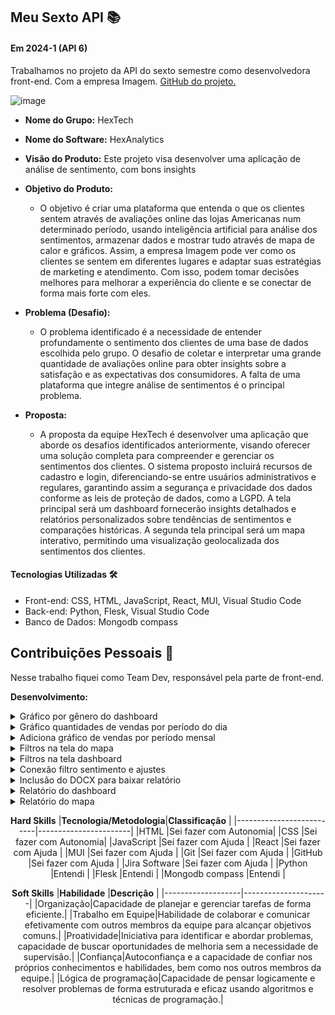 ## Meu Sexto API  📚

#### Em 2024-1 (API 6)
Trabalhamos no projeto da API do sexto semestre como desenvolvedora front-end. Com a empresa Imagem. [GitHub do projeto.](https://github.com/GroupHextech/HEXTECH-API6sem)<br> 


![image](https://github.com/HelenAlevato/Portfolio-Banco-de-Dados/assets/61571753/7cba775b-d4d4-4e35-8a35-50185c46f4e1)


- **Nome do Grupo:** HexTech
- **Nome do Software:**  HexAnalytics
- **Visão do Produto:** Este projeto visa desenvolver uma aplicação de análise de sentimento, com bons insights
     
 - **Objetivo do Produto:** 
	 - O objetivo é criar uma plataforma que entenda o que os clientes sentem através de avaliações online das lojas Americanas num determinado período, usando inteligência artificial para análise dos sentimentos, armazenar dados e mostrar tudo através de mapa de calor e gráficos. Assim, a empresa Imagem pode ver como os clientes se sentem em diferentes lugares e adaptar suas estratégias de marketing e atendimento. Com isso, podem tomar decisões melhores para melhorar a experiência do cliente e se conectar de forma mais forte com eles.
  
- **Problema (Desafio):** 

	- O problema identificado é a necessidade de entender profundamente o sentimento dos clientes de uma base de dados escolhida pelo grupo. O desafio de coletar e interpretar uma grande quantidade de avaliações online para obter insights sobre a satisfação e as expectativas dos consumidores. A falta de uma plataforma que integre análise de sentimentos é o principal problema.

- **Proposta:**
	- A proposta da equipe HexTech é desenvolver uma aplicação que aborde os desafios identificados anteriormente, visando oferecer uma solução completa para compreender e gerenciar os sentimentos dos clientes. O sistema proposto incluirá recursos de cadastro e login, diferenciando-se entre usuários administrativos e regulares, garantindo assim a segurança e privacidade dos dados conforme as leis de proteção de dados, como a LGPD. A tela principal será um dashboard fornecerão insights detalhados e relatórios personalizados sobre tendências de sentimentos e comparações históricas. A segunda tela principal será um mapa interativo, permitindo uma visualização geolocalizada dos sentimentos dos clientes.
	

#### Tecnologias Utilizadas 🛠
- Front-end: CSS, HTML, JavaScript, React, MUI, Visual Studio Code
- Back-end: Python, Flesk, Visual Studio Code
- Banco de Dados: Mongodb compass

## Contribuições Pessoais 👩
Nesse trabalho fiquei como Team Dev, responsável pela parte de front-end. 

**Desenvolvimento:** 
<details>
  <summary>Gráfico por gênero do dashboard</summary>
	
	O componente GenderPieChart faz um gráfico de pizza que exibe a distribuição de gêneros (Homens e Mulheres) 
 	com base em dados obtidos de um serviço, utilizando a biblioteca @nivo/pie para renderização e useEffect para 
  	buscar dados quando os filtros mudam.
  
  ```javascript

import { ResponsivePie } from "@nivo/pie";
import { tokens } from "../../theme";
import { useTheme } from "@mui/material";
import { useState, useEffect } from "react";
import { getGender } from "../../services/SalesService";

const GenderPieChart = ({filter}) => {
  const theme = useTheme();
  const colors = tokens(theme.palette.mode);
  const [genderData, setGenderData] = useState([]);

  useEffect(() => {
    async function handleGenderData() {
      try {
        const data = await getGender(filter.states, filter.regions, filter.feeling);
        setGenderData(data);
      } catch (error) {
        console.error("Error fetching genders:", error.message);
      }
    }

    handleGenderData();
  }, [filter]);

  if (genderData?.length)
    return (
      <ResponsivePie
        data={[
          {
            id: genderData[1]?._id ?? 'F',
            value: genderData[1]?.count ?? 0,
            label: "Mulheres",
          },
          {
            id: genderData[0]?._id ?? 'M',
            value: genderData[0]?.count ?? 0,
            label: "Homens",
          },
        ]}
        theme={{
          tooltip: {
            container: {
              background: "#fff", // cor de fundo do tooltip
              color: "#000", // cor do texto do tooltip
            },
          },
          axis: {
            domain: {
              line: {
                stroke: colors.grey[100],
              },
            },
            legend: {
              text: {
                fill: colors.grey[100],
              },
            },
            ticks: {
              line: {
                stroke: colors.grey[100],
                strokeWidth: 1,
              },
              text: {
                fill: colors.grey[100],
              },
            },
          },
          legends: {
            text: {
              fill: colors.grey[100],
            },
          },
        }}
        margin={{ top: 40, right: 80, bottom: 80, left: 80 }}
        innerRadius={0.5}
        padAngle={0.7}
        cornerRadius={3}
        activeOuterRadiusOffset={8}
        colors={{ scheme: 'category10' }}
        borderColor={{
          from: "color",
          modifiers: [["darker", 0.2]],
        }}
        arcLinkLabelsSkipAngle={10}
        arcLinkLabelsTextColor={colors.grey[100]}
        arcLinkLabelsThickness={2}
        arcLinkLabelsColor={{ from: "color" }}
        enableArcLabels={false}
        arcLabelsRadiusOffset={0.4}
        arcLabelsSkipAngle={7}
        arcLabelsTextColor={{
          from: "color",
          modifiers: [["darker", 2]],
        }}
        defs={[
          {
            id: "dots",
            type: "patternDots",
            background: "inherit",
            color: "rgba(255, 255, 255, 0.3)",
            size: 4,
            padding: 1,
            stagger: true,
          },
          {
            id: "lines",
            type: "patternLines",
            background: "inherit",
            color: "rgba(255, 255, 255, 0.3)",
            rotation: -45,
            lineWidth: 6,
            spacing: 10,
          },
        ]}
        legends={[
          {
            anchor: "bottom",
            direction: "row",
            justify: false,
            translateX: 0,
            translateY: 56,
            itemsSpacing: 0,
            itemWidth: 100,
            itemHeight: 18,
            itemTextColor: "#999",
            itemDirection: "left-to-right",
            itemOpacity: 1,
            symbolSize: 18,
            symbolShape: "circle",
            effects: [
              {
                on: "hover",
                style: {
                  itemTextColor: "#000",
                },
              },
            ],
          },
        ]}
      />
    );
};

export default GenderPieChart;

 
  ```
</details>

<details>
  <summary>Gráfico quantidades de vendas por período do dia</summary>
	
	O componente desse Chart exibe um gráfico de barras mostrando as vendas por períodos do dia (manhã, tarde, noite). 
 	Ele busca os dados de vendas com base em filtros aplicados e usa useEffect para atualizar os dados sempre que os filtros mudam. 
  	O gráfico é renderizado usando @nivo/bar com estilos personalizados.
  
  ```javascript

import { useTheme } from "@mui/material";
import { tokens } from "../../theme";
import { useState, useEffect } from "react";
import { getSales } from "../../services/SalesService";
import { ResponsiveBarCanvas } from "@nivo/bar";

function determinarPeriodo(horario) {
  // Extrair apenas a parte do horário
  const horarioSplit = horario.split(" ")[1];
  const [hora, minuto, segundo] = horarioSplit.split(":").map(Number);

  // Determinar o período com base nas horas
  if (hora >= 6 && hora < 12) {
    return "Morning";
  } else if (hora >= 12 && hora < 18) {
    return "Afternoon";
  } else {
    return "Night";
  }
}

function agruparVendasPorPeriodo(dados) {
  const vendasPorPeriodo = {};

  // Iterando sobre cada item dos dados
  dados.forEach((item) => {
    // Criando uma chave no formato "YYYY-MM" para representar o período
    const periodo = determinarPeriodo(item._id);

    // Inicializando o contador de vendas para o período, se necessário
    if (!vendasPorPeriodo[periodo]) {
      vendasPorPeriodo[periodo] = 0;
    }

    // Incrementando o contador de vendas para o período
    vendasPorPeriodo[periodo] = vendasPorPeriodo[periodo] + item.count;
  });

  // Convertendo o objeto em um array de objetos para o BarChart
  const vendasPorPeriodoArray = Object.entries(vendasPorPeriodo).map(
    ([periodo, quantidade]) => ({
      periodo,
      qtde: quantidade,
    })
  );

  return vendasPorPeriodoArray;
}

export default function Chart({filter}) {
  const theme = useTheme();
  const colors = tokens(theme.palette.mode);

  const [salesData, setSalesData] = useState([]);

  useEffect(() => {
    async function handleSalesData() {
      try {
        const data = await getSales(filter.states, filter.regions, filter.feeling);
        setSalesData(agruparVendasPorPeriodo(data));
      } catch (error) {
        console.error("Error fetching sales:", error.message);
      }
    }

    handleSalesData();
  }, [filter]);

  if (salesData?.length) {
    return (
      <ResponsiveBarCanvas
        data={salesData}
        theme={{
          tooltip: {
            container: {
              background: "#fff", // cor de fundo do tooltip
              color: "#000", // cor do texto do tooltip
            },
          },
          axis: {
            domain: {
              line: {
                stroke: colors.grey[100],
              },
            },
            legend: {
              text: {
                fill: colors.grey[100],
              },
            },
            ticks: {
              line: {
                stroke: colors.grey[100],
                strokeWidth: 1,
              },
              text: {
                fill: colors.grey[100],
              },
            },
          },
          legends: {
            text: {
              fill: colors.grey[100],
            },
          },
        }}
        keys={["qtde"]}
        indexBy="periodo"
        margin={{ top: 30, right: 0, bottom: 30, left: 50 }}
        padding={0.3}
        valueScale={{ type: "linear" }}
        indexScale={{ type: "band", round: true }}
        colors={{ scheme: 'category10' }}
        enableLabel={false}
        enableTotals={true}
        labelSkipWidth={12}
        labelSkipHeight={12}
        labelTextColor={{ theme: 'grid.line.stroke' }}
        role="application"
        isFocusable={true}
      />
    );
  }
}

 
  ```
</details>

<details>
  <summary>Adiciona gráfico de vendas por período mensal</summary>
	
	O componente desse Chart exibe um gráfico de linhas (bump chart) mostrando a evolução dos sentimentos 
 	(positivo, neutro, negativo) ao longo do tempo. Ele busca os dados de sentimentos com base em filtros 
  	aplicados, formata esses dados e usa useEffect para atualizar o gráfico sempre que os filtros mudam. 
   	O gráfico é renderizado usando @nivo/bump com estilos personalizados.
  
  ```javascript

import { useTheme } from "@mui/material";
import { tokens } from "../../theme";
import { useState, useEffect } from "react";
// import { getSales } from "../../services/SalesService";
import { ResponsiveBump } from "@nivo/bump";
import { getFeelingByMonth } from "../../services/SalesService";

export default function Chart({ filter, selectedSentiment }) {
  const theme = useTheme();
  const colors = tokens(theme.palette.mode);
  const [feelingData, setFeelingData] = useState([]);

  const sentimentColors = {
    Positive: colors.greenAccent[500], // Verde
    Neutral: "#ffa927", // Amarelo
    Negative: "#E0115F", // Vermelho
  };

  useEffect(() => {
    async function handleGetData() {
      try {
        const data = await getFeelingByMonth(
          filter.states,
          filter.regions,
          filter.feeling
        );

        // Mapeando os dados recebidos e reestruturando para o formato esperado pelo Nivo Bump Chart
        const formattedData = Object.keys(data[0])
          .filter((key) => key !== "_id")
          .map((key) => ({
            id: key,
            data: data.map((item) => ({
              x: item._id,
              y: item[key],
            })),
          }));

        setFeelingData(formattedData);
      } catch (error) {
        console.error("Error fetching feeling:", error.message);
      }
    }

    handleGetData();
  }, [filter]);

  const filteredData = selectedSentiment
    ? feelingData.filter((data) => data.id === selectedSentiment)
    : feelingData;

  if (true) {
    return (
      <>
        <ResponsiveBump
          data={filteredData.map((serie) => ({
            ...serie,
            data: serie.data.map((point) => ({ ...point, y: -point.y }))
          }))}
          keys={["Positive", "Neutral", "Negative"]}
          indexBy="_id"
          // indexScale={{ type: 'band', round: true }}
          colors={(data) => sentimentColors[data.id]}
          xPadding={0.4}
          activeLineWidth={3}
          inactiveLineWidth={0}
          inactiveOpacity={0.15}
          startLabelTextColor={{ theme: "background" }}
          endLabelTextColor={{ from: "color", modifiers: [] }}
          pointSize={4}
          inactivePointSize={0}
          pointColor={{ from: "serie.color", modifiers: [] }}
          pointBorderWidth={3}
          activePointBorderWidth={3}
          pointBorderColor={{ from: "serie.color" }}
          enableGridX={false}
          enableGridY={false}
          axisTop={false}
          axisBottom={{
            tickSize: 5,
            tickPadding: 5,
            tickRotation: 0,
            legend: "",
            legendPosition: "middle",
            legendOffset: 32,
            truncateTickAt: 0,
          }}
          axisLeft={{
            tickSize: 5,
            tickPadding: 5,
            tickRotation: 0,
            legend: "",
            legendPosition: "middle",
            legendOffset: -40,
            scale: "linear", // Mantenha a escala linear
            format: (value) => Math.abs(value), // Formata a escala para números positivos
          }}
          margin={{ top: 50, right: 130, bottom: 50, left: 60 }}
          axisRight={null}
          theme={{
            tooltip: {
              container: {
                background: "#fff", // cor de fundo do tooltip
                color: "#000", // cor do texto do tooltip
              },
            },
            axis: {
              domain: {
                line: {
                  stroke: colors.grey[100],
                },
              },
              legend: {
                text: {
                  fill: colors.grey[100],
                },
              },
              ticks: {
                line: {
                  stroke: colors.grey[100],
                  strokeWidth: 1,
                },
                text: {
                  fill: colors.grey[100],
                },
              },
            },
            legends: {
              text: {
                fill: colors.grey[100],
              },
            },
          }}
        />
      </>
    );
  }
}
 
  ```
</details>

<details>
  <summary>Filtros na tela do mapa</summary>
	
	Descrição da atividade 
  
  ```javascript
 
  ```
</details>

<details>
  <summary>Filtros na tela dashboard</summary>
	
	Descrição da atividade 
  
  ```javascript
 
  ```
</details>

<details>
  <summary>Conexão filtro sentimento e ajustes</summary>
	
	Descrição da atividade 
  
  ```javascript
 
  ```
</details>

<details>
  <summary>Inclusão do DOCX para baixar relatório</summary>
	
	A função handleDownloadReport cria e baixa um relatório .docx contendo texto formatado. Ela usa a biblioteca docx para construir o documento e file-saver para salvar o arquivo localmente.
  
  ```javascript
  const handleDownloadReport = () => {
    const doc = new Document({
      sections: [{
        properties: {},
        children: [
          new Paragraph({
            children: [
              new TextRun("Ralatório HexAnalytics"),
              new TextRun({
                text: "Foo Bar",
                bold: true,
              }),
              new TextRun({
                text: "\tExemplos",
                bold: true,
              }),
            ],
          }),
        ],
      }]
    });

    Packer.toBlob(doc).then(blob => {
      console.log(blob);
      saveAs(blob, "relatorio.docx");
      console.log("Document created successfully");
    });
  }
 
  ```
</details>

<details>
  <summary>Relatório do dashboard</summary>
	
	A função createDocxContent cria um documento .docx formatado com subtítulos, listas de sentimentos e gráficos/imagens, 
 	usando a biblioteca docx. O conteúdo inclui valores totais, valores das pesquisas e as imagens dos gráficos e da nuvem 
  	de palavras. 
  
  ```javascript

// src/docxContent.js

import { AlignmentType, Document, Paragraph, TextRun, HeadingLevel, ImageRun } from 'docx';

function numberWithCommas (x) {
  return x.toString().replace(/\B(?=(\d{3})+(?!\d))/g, ".");
}

export const createDocxContent = (feelingAll, feelingData, imageBlobs) => {
  const subtitles = [
    { text: "Total dos dados de vendas das lojas Americanas do ano de 2018.", feeling: feelingAll },
    // { text: "Total dos dados da pesquisa:" },
    // { text: "Selecionado os estados ou região: São Paulo e Acre.", feeling: feelingData },
    { text: "Total definido pelo filtro:", feeling: feelingData },
    { text: "Gráficos demonstrativos" },
    { text: "Gender:", imageBlob: imageBlobs.genderChartBlob, size: [250, 400] },
    { text: "Review sentiment by month:", imageBlob: imageBlobs.sentimentByMonthChartBlob, size: [250, 600] },
    { text: "Reviews by Category:", imageBlob: imageBlobs.reviewsByCategoryBlob, size: [250, 400] },
    { text: "Top Words:", imageBlob: imageBlobs.topWordsBlob, size: [250, 400] }
  ]

  const bullets = [
    {content: "Total de positivo:", key: 'positive'},
    {content: "Total de neutro:", key: 'neutral'},
    {content: "Total de negativo:", key: 'negative'},
  ]

  const breakLine = () => {
    return new Paragraph({
      text: "",
      alignment: AlignmentType.CENTER,
    })
  }

  const getSubtitles = () => {
    const contents = [];

    for (let index = 0; index < subtitles.length; index++) {
      contents.push(breakLine()),
      contents.push(
        new Paragraph({
          children: [
            new TextRun({
              text: subtitles[index],
              bold: true,
              font: "Aptos",
              size: 24,
              color: "92BAF7"
            })
          ],
        })
      )

      if (subtitles[index].feeling) {
        contents.push(breakLine())
        contents.push(...getBullets(subtitles[index].feeling))
        contents.push(breakLine())
      }
      
      if (subtitles[index].imageBlob) {
        contents.push(breakLine())
        contents.push(getImageFromBlob(subtitles[index].imageBlob, subtitles[index].size))
        contents.push(breakLine())
      }
    }

    return contents;
  }

  const getBullets = (myFeeling) => {
    return bullets.map((bulletText, index) => {
      return new Paragraph({
        children: [
          new TextRun({
            text: `${bulletText.content}`,
            bold: true,
            font: "Aptos",
            size: 24
          }),
          new TextRun({
            text: ` ${numberWithCommas(myFeeling[bulletText.key])} mil`,
            font: "Aptos",
            size: 24
          })
        ],
        bullet: { level: 0 }
      })
    }
    )
  }

  const getImageFromBlob = (myBlobData, size) => {
    return new Paragraph({
      children: [
        new ImageRun({
          type: "jpg",
          data: myBlobData,
          transformation: {
            height: size[0],
            width: size[1]
          }
        })
      ]
    })
  }

  return new Document({
    styles: {
      default: {
        heading1: {
          run: {
            size: 32,
            bold: true,
            color: "000000",
            font: "Aptos"
          },
          paragraph: {
            alignment: AlignmentType.CENTER,
            spacing: {
              after: 120,
            },
          },
        },
        heading2: {
          run: {
            size: 74,
            bold: true,
            color: "92BAF7",
            font: "Aptos"
          },
          paragraph: {
            spacing: {
              before: 600,
              after: 120,
            },
          }
        },
      },
    },
    paragraphStyles: [
      {
          id: "subtitle",
          name: "Subtitle",
          basedOn: "Normal",
          next: "Normal",
          run: {
            size: 12,
            bold: true,
            color: "92BAF7",
            font: "Aptos"
          },
          paragraph: {
            spacing: {
              before: 240,
              after: 120,
            },
          }
      }
  ],
    sections: [
      {
        properties: {},
        children: [
          new Paragraph({
            text: "Relatório Dashboard HexAnalytics",
            heading: HeadingLevel.HEADING_1,
          }),
          ...getSubtitles(),
        ],
      },
    ],
  });
};

 
  ```
</details>

<details>
  <summary>Relatório do mapa</summary>

 	A função createDocxContent cria um documento .docx, usando a biblioteca docx. O conteúdo inclui valores totais, 
  	valores das pesquisas, nome das regiões pesquisadas e o mapa do brasil de acordo com os sentimentos, com dados 
   	obtidos de um serviço externo.
  
  ```javascript
// src/docxContent.js

import { AlignmentType, Document, Paragraph, TextRun, HeadingLevel, ImageRun } from 'docx';
import { getFeeling } from '../../services/SalesService';

function numberWithCommas (x) {
  return x.toString().replace(/\B(?=(\d{3})+(?!\d))/g, ".");
}

export const createDocxContent = async (mapBlob, selectedFeeling, selectedRegion, selectedStates,) => {

  const feelingData = [];
  const feelingDataFiltered = [];
  let data;

  data = await getFeeling()
  data.forEach((row) => {
    feelingData[row._id.toLowerCase()] = row.count.toLocaleString('pt-BR');
    feelingData["total"] += row.count;
  });

  data = await getFeeling(selectedStates, selectedRegion)
  data.forEach((row) => {
    feelingDataFiltered[row._id.toLowerCase()] = row.count.toLocaleString('pt-BR');
    feelingDataFiltered["total"] += row.count;
  });

  const subtitles = [
    // { text: "Total dos dados de vendas das lojas Americanas do ano de 2018.", hasData: true },
    // { text: "Total dos dados da pesquisa:" },
    { text: "Filtros selecionados: ", bulletIndex: 0 },
    { text: "Total dos dados de vendas das lojas Americanas do ano de 2018:", bulletIndex: 1 },
    { text: "Total definido pelo filtro:", bulletIndex: 2 },
    { text: "Filtragem por sentimentos:" },
    { text: "Mapa do Brasil:", imageBlob: mapBlob },
  ]

  const bullets = {
    0: [
      { content: "Sentimento:", value: selectedFeeling.toUpperCase() },
      { content: "Região:", value: selectedRegion.toUpperCase() },
      { content: "Estados:", value: selectedStates.join(', ') }
    ],
    1: [
      { content: "Total de positivo:", value: `${feelingData.positive} mil` },
      { content: "Total de neutro:", value: `${feelingData.neutral} mil` },
      { content: "Total de negativo:", value: `${feelingData.negative} mil` }
    ],
    2: [
      { content: "Total de positivo:", value: `${feelingDataFiltered.positive} mil` },
      { content: "Total de neutro:", value: `${feelingDataFiltered.neutral} mil` },
      { content: "Total de negativo:", value: `${feelingDataFiltered.negative} mil` }
    ]
  };

  const breakLine = () => {
    return new Paragraph({
      text: "",
      alignment: AlignmentType.CENTER,
    })
  }

  const getSubtitles = () => {
    const contents = [];

    for (let index = 0; index < subtitles.length; index++) {
      contents.push(breakLine()),
        contents.push(
          new Paragraph({
            children: [
              new TextRun({
                text: subtitles[index],
                bold: true,
                font: "Aptos",
                size: 24,
                color: "92BAF7"
              })
            ],
          })
        )

      if (subtitles[index].hasOwnProperty('bulletIndex')) {
        contents.push(breakLine())
        contents.push(...getBullets(subtitles[index].bulletIndex))
        contents.push(breakLine())
      }

      if (subtitles[index].imageBlob) {
        contents.push(breakLine())
        contents.push(getImageFromBlob(subtitles[index].imageBlob))
        contents.push(breakLine())
      }
    }

    return contents;
  }

  const getBullets = (bulletIndex) => {
    return bullets[bulletIndex].map(bulletText => {
      return new Paragraph({
        children: [
          new TextRun({
            text: `${bulletText.content}`,
            bold: true,
            font: "Aptos",
            size: 24
          }),
          new TextRun({
            text: ` ${bulletText.value}`,
            font: "Aptos",
            size: 24
          })
        ],
        bullet: { level: 0 }
      })
    })
  }

  const getImageFromBlob = (myBlobData) => {
    return new Paragraph({
      children: [
        new ImageRun({
          type: "jpg",
          data: myBlobData,
          transformation: {
            width: 540,
            height: 400
          }
        })
      ]
    })
  }

  return new Document({
    styles: {
      default: {
        heading1: {
          run: {
            size: 32,
            bold: true,
            color: "000000",
            font: "Aptos"
          },
          paragraph: {
            alignment: AlignmentType.CENTER,
            spacing: {
              after: 120,
            },
          },
        },
        heading2: {
          run: {
            size: 74,
            bold: true,
            color: "92BAF7",
            font: "Aptos"
          },
          paragraph: {
            spacing: {
              before: 600,
              after: 120,
            },
          }
        },
      },
    },
    paragraphStyles: [
      {
        id: "subtitle",
        name: "Subtitle",
        basedOn: "Normal",
        next: "Normal",
        run: {
          size: 12,
          bold: true,
          color: "92BAF7",
          font: "Aptos"
        },
        paragraph: {
          spacing: {
            before: 240,
            after: 120,
          },
        }
      }
    ],
    sections: [
      {
        properties: {},
        children: [
          new Paragraph({
            text: "Relatório Mapa HexAnalytics",
            heading: HeadingLevel.HEADING_1,
          }),
          ...getSubtitles(),
        ],
      },
    ],
  });
};

 
  ```
</details>


<div align="center">

**Hard Skills**
|**Tecnologia/Metodologia**|**Classificação**      |
|--------------------------|-----------------------|
|HTML                      |Sei fazer com Autonomia|
|CSS                       |Sei fazer com Autonomia|
|JavaScript                |Sei fazer com Ajuda    |
|React                     |Sei fazer com Ajuda    |
|MUI                       |Sei fazer com Ajuda    |
|Git                       |Sei fazer com Ajuda    |
|GitHub                    |Sei fazer com Ajuda    |
|Jira Software             |Sei fazer com Ajuda    |
|Python                    |Entendi                |
|Flesk                     |Entendi                |
|Mongodb compass           |Entendi                |


**Soft Skills**
|**Habilidade**     |**Descrição**        |
|-------------------|---------------------|
|Organização|Capacidade de planejar e gerenciar tarefas de forma eficiente.|
|Trabalho em Equipe|Habilidade de colaborar e comunicar efetivamente com outros membros da equipe para alcançar objetivos comuns.|
|Proatividade|Iniciativa para identificar e abordar problemas, capacidade de buscar oportunidades de melhoria sem a necessidade de supervisão.|
|Confiança|Autoconfiança e a capacidade de confiar nos próprios conhecimentos e habilidades, bem como nos outros membros da equipe.|
|Lógica de programação|Capacidade de pensar logicamente e resolver problemas de forma estruturada e eficaz usando algoritmos e técnicas de programação.|

</div>

